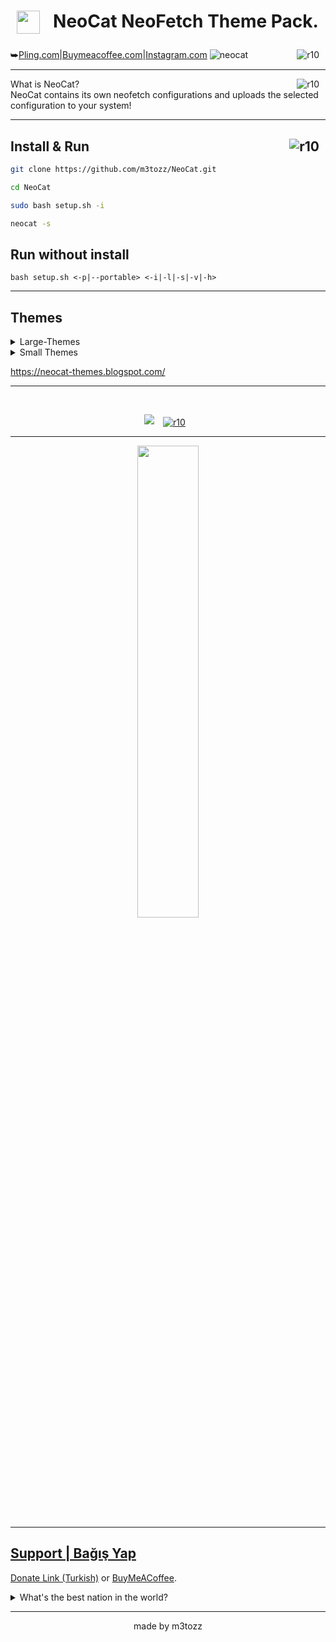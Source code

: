 # <img src="https://github.com/m3tozz/NeoCat/assets/79897762/c0b5e215-5db6-4e2d-9932-e72039e9a41e" hspace="10" width="37"  align="left"/><p><center>NeoCat NeoFetch Theme Pack.</center></p>
<img src="https://img.shields.io/badge/Version-1.2.7-blue.svg?" alt="r10" hspace="10"  align="right" />⮩<a href="https://www.pling.com/p/2034925/">Pling.com</a>|<a href="https://www.buymeacoffee.com/m3tozz/">Buymeacoffee.com</a>|<a href="https://www.instagram.com/metinzuhree/">Instagram.com</a>
![neocat](https://github.com/m3tozz/NeoCat/assets/79897762/dd5c73f0-fd14-4699-a94f-638b091291d1)

--------------------------------------------------------------------------

<img src="https://hits.sh/github.com/m3tozz/NeoCat.svg?label=views&color=fe7d37" alt="r10" hspace="10" align="right" /> What is NeoCat? <br>
NeoCat contains its own neofetch configurations and uploads the selected configuration to your system!

--------------------------------------------------------------------------

<a href="https://www.instagram.com/metinzuhree/"><img src="https://img.shields.io/badge/metinzuhree-grey?&logo=instagram" alt="r10" hspace="10"  align="right" /></a>Install & Run
--
```bash
git clone https://github.com/m3tozz/NeoCat.git 
```
```bash
cd NeoCat 
```
```bash
sudo bash setup.sh -i
```
```bash
neocat -s
```

## Run without install
```
bash setup.sh <-p|--portable> <-i|-l|-s|-v|-h>
```

--------------------------------------------------------------------------
Themes
--

<details>
<summary> Large-Themes </summary>
  
## Animo
![Animo](https://blogger.googleusercontent.com/img/b/R29vZ2xl/AVvXsEi-jn-r7L09YeEoptFFlhln0Bey_8GKS5tanzpJfIK8OVCjLJJl4kPEiiaUWIVv--QJaRMqoui1PF-wuwVDaIQ2iMadhWi5jRxMH3Ad0--YrdpupuB5WlWGuV-WQGsvn1e2ZwxJ6EZFgtWfYvTrDE8p_2b1BsexRIDRjqnXiwDy1Crlmt3URBA9VSQWrak/s320/animo-neocat.png)

## Spider-Man
![Spider-Man](https://blogger.googleusercontent.com/img/b/R29vZ2xl/AVvXsEgJDm5hvnHfb3ztFLkY8FuGgxnyw5an-Jdp-Qtc24ER5qbE6_XS2KA51k6BkmsAvEvOJgLKCAvUBkdNXV_3_rCO-qgxjN7e0TI2olS3vL755DbY3OSku6mnr18QxYEPXdTCc9KwhVcZlkKpKV0muXj_tOuoo7kYkCKS4PLe6YWxrCSE3j-zP5CJWT6FlLg/s320/spiderman-neocat.jpg)

## Arch-BTW
![Arch-BTW](https://blogger.googleusercontent.com/img/b/R29vZ2xl/AVvXsEhiVNtsDZ6BtKz0tGk1f_NhiXT8BFNvY4cIiRnh1RvX86QCtp-uITBVlIpxeOuJjECotBbbcFblRxNdA8fkpjD56HXoDG7glOdBPnFLANQ5ofyEoTyOTfR74c5PQK6ocdVc-S-w-tCjhHn5TJMl12ebA82vcHB5IDdvhvSvGQxsS44qgbXDdsars-HhL6c/s320/archbtw-neocat.png)

## Windows-7
![Windows-7](https://blogger.googleusercontent.com/img/b/R29vZ2xl/AVvXsEge9Uhup4wYWPEUPz4C9YJ3YGodXi6wvOrP1435QrFjg7cYmi4WdyNhGlAonI0dIy-9atbtKUrMPmn0m6MYUAMKXMW2QGGs3jVxx3SwT0mkH9APt4a3xSNrfwGTS9fldw21FQlJsBrlcW_CpGKGfMX0M438OM6KW3HuBKBsvjIYTsnRO4rw7NkTUtXjCQE/s320/Windows-7.png)

## Inspector-Gagdet
![Inspector-Gagdet](https://blogger.googleusercontent.com/img/a/AVvXsEgl0g3Vcr_-ZSD8vuvU5KnPH6YFIddStth1WT7zwQgmHgdMS16jfGB-uksz-hKbE3n_0u4TlQBVkYoyA8E00Usg3j8OcHn-gA8gJrkQJlMS0Ure1y9-USkMoNCaxNimtW0ns_s2oefUyKVqWKRWa98RQiIR2P6QGHu8uIQeMXifh_59UhPYgN2RnmSopks)

## Sonic
![Sonic](https://blogger.googleusercontent.com/img/b/R29vZ2xl/AVvXsEjYJhu2YvcEumFY45M8ActH9Ouqpwvv56KOyJbH4FdAAN1j50KH96jSxi096kjFjQwQG9ZjQiShZMdSQsFJ8ttpuy7fBi_ANXdVIRY64GvNFHppFHhfw0cGEOybgZfRFG7ksQl2KJr4feNa2Q444S8i5jJvMN1gu6tbz-A3i5W4CiDqA286cw7DuXu5gjk/s320/Sonic.png)

## Rock
![Rock](https://blogger.googleusercontent.com/img/b/R29vZ2xl/AVvXsEjqFLAL33kl8MF9n60FlE2PrKI4K1BT3cVwOeytRBsHwNRUxtVcbXiqpy3ef8-o6drmqI6G80zYgZ87DF_n3menEV9qVBbzyIvspeyn6xVnXOOlID8Y-LAMKA3FhvdhC1CGrZfsBUyTazEprYlP1cLBKXKgzmIji6qwXu8ViU6euozqE2dYwMRbYxJKQRg/s320/Rock.png)

## Rick-Roll
![Rick-Roll](https://blogger.googleusercontent.com/img/b/R29vZ2xl/AVvXsEiKUofkZdQOYrM7tqzBAtrmsEAFviKedOaIle_Im2yE2-KBxwF4A_3NIHu9NF1UReRX_fbKWg40b1XIx0NvlG1BYHvmr5EqBd9dWVunp71sBtq7JOUeISdaHG67ynfoTLUTLuSVxMmYUSZ9UROO1XW9lxKQCP2jmxrsFtNHaHT074nyYhN-NeWg3EUTDIY/s320/Rick-Roll.png)

## Pikachu
![Pikachu](https://blogger.googleusercontent.com/img/b/R29vZ2xl/AVvXsEhzMp7ekPnEbQcXmmTIDKW_qiKnGHAxfofRPJNOQJMnmHUYQahn52NBtwHYhebqmsGNwphxwoBnCHnd1LThWvPNfwzn_RWrIOWDFvrqjQ3Nx44IWUCyS78n3YL4ibhC1wC8DQhBdOyQHFs6b5_x595MiY2HFs8Rn7QrdD4EVb1Qo-rwXMSfF9YsUkUwxaU/s320/Pikachu.png)

## DeadPool
![DeadPool](https://blogger.googleusercontent.com/img/a/AVvXsEg0WwubwYJ61LKApRmYKmaYL9RUDRpvqGht5buMVHBUI4iDkmSzk9Bmay9cB_1Uc_v4XIuBgfNSMFrczSpCx_KKsmlsZxy9Kv7zfucIbkbXCrKMLYi3vz2ctK4HHa30EnXpEUibSvRD6iP_rpaiQ8aqFV9HsZMaUSix3z-j1_NzFWcLsQe7I9iqRvSDaYI)

## Patrick
![Patrick](https://blogger.googleusercontent.com/img/b/R29vZ2xl/AVvXsEhy0N4NppOY8JgJ90obCPydHoJ5qzru8iAg6gyn6G0hwwhXWZGCaa_EE7iUj6CutQsGsx1hJz2s9iOpiqeP83bZWWwAiCgpM6i_LoIc4KsnxkqqzJ26NfVSUlHDT-Qsc-n1mRVVyppMnIWjxu4Wwuw55XOU2yV1g0-CV_vB2XFwYEX4ABYzVTfquKCqL04/s320/Patrick.png)

## One-Piece
![One-Piece](https://blogger.googleusercontent.com/img/b/R29vZ2xl/AVvXsEjAiVZ-_PnoxqGlN9jvZg-O1PQtAlQEtx9cZo_fyw_55n0q2KMF0vWFacRheuAYsuZAmTotANEjFOVfSa1iAYfJoNd7CpopX4P56K5dhp6zmeYx3ODnUPB3gQjopEAhGrGeu8kRkJWhBBlRlR8VialmZNJaBilV2UPIuiistK6L64Jcw2koud7xrHPTWUE/s320/One-Piece.png)

## Red-Green
![Red-Green](https://blogger.googleusercontent.com/img/a/AVvXsEi_t0QVnSodNYGdefvMcGM1Th8ayyG5oF4r13dof_c5MVe5i0UWSx1xwln7Ku4EAvLY1xmw3vuCr53EJozIIgpul96_wa0qOjNF_zZ08UjLkSai5qLJpgnNTElXcuabkEvfpPhooMigvBOTcQTpjXnefGddCkRPNZKRq0RFu7zgc3hxe8lc9mS1eEW754c)

## MetoCat
![MetoCat](https://blogger.googleusercontent.com/img/b/R29vZ2xl/AVvXsEhPS3KNKbxRYBbs5HnlnQzGBQ8wsQIT5U_ETmXg2R8J_ZZ7pQturpyBlSp4pdP7IQiy3VSc-iL15l2iHdlWe8UnAipKLAdgJI3aPq9_msGMjl7Aj6HRQ9bQWXJua1ISElHW4fGOxAJ48sVaFTZkHgOukkTF4iVa1YfwzoLWtyvGl7s7jALFP-FbnaGxLa0/s320/MetoCat.png)

## Mai
![Mai](https://blogger.googleusercontent.com/img/b/R29vZ2xl/AVvXsEgwmhKSV8pq_wsBo4EONKi8nPWjVJpMxv5Zyo4chpzUaUi7NzoyQkvhv7lzpcw2zJseCoXd_wuSUJHSOZzvssftnCRrGX0t9I_BWVJ-mZaud_Nm63lfQwGFeKf-UD6glCS13huz-1FRF9KG2lNsH3OO4RqsNKEY_akYI6P0Zk6K0dq1ehDlLOWwL598f_A/s320/Mai.png)

## Hello-Kitty
![Hello-Kitty](https://blogger.googleusercontent.com/img/b/R29vZ2xl/AVvXsEg6spkzx3whcSvw7DMRxOMG6384DlrA-W-DQt7CXc-JtiNCqmYX7sBUS3YuqM82EqcHXE-WIgIkGzeBsCuyWeeV1jEPFaoeY3CNDs0PeLlx3eBP1OJlNEuqNYEvO18sivhgHW786YsEnSm1RY8A8TNEav2OKcPhaPHIjLpW4WMyR-7teDCqqFnWKkwLyVY/s320/Hello-Kitty.png)

## Superman
![Superman](https://blogger.googleusercontent.com/img/a/AVvXsEj_vnFMtiN-7PUdkxFkw5kITn4rmdNmXK54BC4VrhDo0Vaa1Pe078wN4T56uIYCFLu_LrwMGV2E3WSJ4_ko6OSABJ8sZeaQ6lz-sQu7D_SQviYhBJFokq1L0JrJGsUcXR015XYmPAflZqV9d0LgqCmAlkXa8DTMQcsnwwHlgXgH_WWIMm9NDZqNVq0Qaws)

## GigaChad
![GigaChad](https://blogger.googleusercontent.com/img/b/R29vZ2xl/AVvXsEiWRrzA9zYreg-s3qb9ni4m2TXV8_TF7DaiA64hXmgIC_VuQ4O07WwPz6S7wrGdn2ggAxGQcCx2B4sIbFfMaZ3gqD5fzd-4MWJyT3qVp_Xxq_0pK_mrVe5B1XWxMkZEu7WjI9e4jKqW0gcBDOJCyagG3ucjVnLV-HJWenpCEze9zTGpzvC81dlilGNGd2M/s320/GigaChad.png)

## Garfield
![Garfield](https://blogger.googleusercontent.com/img/b/R29vZ2xl/AVvXsEhqc6--Jghd1uCb9pcibwpADAPpJccI_c5PSMx_zjNgz6aQNwxU0oUN9r5X_YZNoLPOBiWeukTPdBy_1HprZQskRwLz-PBJhXB9RtTrpo_nJl0P8XHMv2fbtZ9xKBb1tDtA7EhnNXTrCPyYk3jTpF-Gfwxe6gaDN6eeegv7msqyiWLjLmw0V3S8AQVb9YQ/s320/Garfield.png)

## Venom
![Venom](https://blogger.googleusercontent.com/img/a/AVvXsEhhzPNh6kW9DH-WKhQGlvGwFhJFTLHt0o4ilV1YpCQY2XmK5944DwkjmxVmFpqjePxHkqL14kgRBcNJ8JHzFla4imkTW3VJ__1LAukPF7Wu2qjvm5H4UU1yQdOc_rffERUIcu8vNhD5ZpGUpcBOvZRtKKYleOb1TAYjoQTLcUS8jCplZc_w4VBL47P5NMA)

## F
![F](https://blogger.googleusercontent.com/img/b/R29vZ2xl/AVvXsEgoxB9FbVjoFrL01AWM60vsZ-HA3TGB2GJw11o9E2YOoE4BEja_AwSxhUJZZbkdxsL_5iNeP9nFpX3j8Sj4ABfbwDXvKGeumYRdv1mPy8iTEj3t5h5Jb6b19l2BUD3s1HB8qh23gKZXhD3KyDOC6xi_DD8-SYy4CJP0REBUFZSPsMeoDToCEFCefhikC4U/s320/F.png)

## Death
![Death](https://blogger.googleusercontent.com/img/b/R29vZ2xl/AVvXsEhe5tpyGWuRcF6bYkF8FXVQ94bMCwww5hZaklaTsaoVqL2J8fHZ_WurmOf8mg1do9cZuZfADcKvUAZw_3uNJ95gFVLGYGjDYFcjL_M46ztiGPYO4rGhAgauyq2EIubMZkEkRJbvM4BCDrrRbKa975JYsxxRXkH5vIh5MnVbIsYiJZAg7gBiUs0VMdOMO6Y/s320/Death.png)

## CryTroll
![CryTroll](https://blogger.googleusercontent.com/img/b/R29vZ2xl/AVvXsEjJeXpkpLRgzYZsUIbHZW0356MXL6drHpxaauT2Fag6YWmaCfHMShPSUXFRpyYEzvDbgY-mSAKjvyeZwJyXoFzboVCH1zO_reHCW2xw23bPUBTrNk8C9X66-kTgAH8pkF-8TiiB48WgHvgZQ_qBaa_ID0vgIzk-5P_NkXm8Y9NA33j8Sz27IBzAw5ZSCe0/s320/CryingTroll.png)

## Creeper
![Creeper](https://blogger.googleusercontent.com/img/b/R29vZ2xl/AVvXsEjHs7VmfPAJJMG4CQFuAJcptaoh661udfbK2p2BAQnSo3ke8SsyBNBU7hJ7zjJRiqK-sm-Oh3bEaXv1fZQ_aApm7p5pnlWBm9-LZRAq56FQQeHCaeWuddTi7hcFs52IM9_451hUi3QzP1EK_45YprVHjFFDiVDbwQcjsGQYNSt78C6O6IAadsLKN9L37Ug/s320/Creeper.png)

## Cat
![Cat](https://blogger.googleusercontent.com/img/b/R29vZ2xl/AVvXsEgmrJHpstF0sIz0PfiDAc7YDah4kb7ZUkqrdhNwFIL0SnLX-BBy2PX1GGB3b5oYlW7coOoojiifi1tJZUXG8gwwWiC4Ca2KDZDpwqP0NTE1kLGv1hPOA28VhxOFdrYrrudjsFRxPzr18iTkMJosjxmWbGJ5p44KC6ogM8O0v8D_vS5-CgKHkfB5XlLcuzM/s320/Cat.png)

## Suse-Icons
![Suse-Icons](https://blogger.googleusercontent.com/img/a/AVvXsEiuhN1DSoAk6uwbWfZQZp0J6kEKKqhXrMyKFJ5VtkDXX4UhBwRQ6wfyvwNIKHz-b4jEEkvTHGRbUuN5XWatNHb2kvCQwkKdH_FOZkBMtRo9MYpgEcZqv3OTHP-q8z9fHCyaRkxbGgBLzr8xVBxa-MmTZhH7gOqdq-DkLMWn4EPKsg8h-JL-GQTVZ0PsaG0)

## Cake-Man
![Cake-Man](https://blogger.googleusercontent.com/img/b/R29vZ2xl/AVvXsEjNxwps46lrXYOlly3slUiVe4vmNtsgev85vP-cvQyn2P-sCcnnq2fVKC2e-7WhymEd7WksuIf9msrSH_NHRFwsM0I7EpF2RyyC_yy_-otvMqoaVoswoU9_1ZwKHo3vh3cGvZTvpeq9_4eID7ilmDkCJpjpHv_n02hijDHaKoBGLoXEQBiKfO_RX80xkGQ/s320/Cake-Man.png)

## Baymax
![Baymax](https://blogger.googleusercontent.com/img/b/R29vZ2xl/AVvXsEgGpsn7DtRnofYOl8jj8dCjXtIT33xyIAfrDtXI0OqLmfy7um_oZr-DorHlTES94BNOUtB7OKDz9dmPrXNGpfUHD1dLHlAWknGgGcr6CaWDTTMsxyb55zBBAb1fjSWM0uAzT9-Y98Xi0-SkZU033oOvxPBCizAZzBYjHJBW1BSscFBrU_L75ebk2g_6NgY/s320/BayMax.png)

## BatMan
![BatMan](https://blogger.googleusercontent.com/img/b/R29vZ2xl/AVvXsEjLlZ5X3I08X_LSm-iYc-GITCXoLcF7h-ah3PEZGCvhzgbZI2KdKQV9p5PcFVnUmthmlRpDL8EztL9tG-OFk0tpO8u4aNis73DnTgLoSoD6zC76pNi7kTMuaXpnl5t4qnO_Htj2y3tRgofL-Lj0pV1AthAemgHTAstkiX2uZmgKZgEYXV81WW9IBtbQqM4/s320/BatMan.png)

## Joker
![Joker](https://blogger.googleusercontent.com/img/a/AVvXsEijZF9dR6RBcNHm9HzpQ-46BMi9xlEkldPHSATgNjqV2iD2UF6rcZBIZkWbV5lK_qv_H2lkoLHgmb8v3TMjz772JzMaITOKxcV9e9UdQ7tu7AffPT2w41ffEbG7enq25sVmE7ImzKrITF7nkVGq5xOrufN2fpJvWrOE-JrfReZzwMe76WT18SN0ZcmP5BU)

## Avengers
![Avengers](https://blogger.googleusercontent.com/img/b/R29vZ2xl/AVvXsEgMULUuDq-LRtRoFPJ7fFzWwSNkCO8yGCBN7sp4oUrkT4WqVVNyfTJxKPgTvzmTYm-BzzltMIVPYlhfdTorbsouHpr041GQ3KwlrdAN24O1lDNbmfY5j4tWJUtdBiRxjcDjBrPM654CNp9sUt013oaq56gkTk95ODSfjasP7h5XTEWo8mycE8Nea2vnnGQ/s320/Avengers.png)

## Astronaut
![Astronaut](https://blogger.googleusercontent.com/img/b/R29vZ2xl/AVvXsEiFjiY2odebB_jiC8kbcl5S9jRQzB9MeDahkmWWsvLaeAl3y0x4w4G_CP4PwJWv8xspDPfLa1r7x66rYL5_Q7SFmctCx0LtchJmbcjNk6lCaZ5J8TlrTOgWNk_lvToFkpYsNYdK1n8mhm47V7QExAVUw4DplMEIJiOA0xaQCpMD5woeoQbelFF_RNee_Qg/s320/Astronaut.png)

## Anime-Girl
![Anime-Girl](https://blogger.googleusercontent.com/img/b/R29vZ2xl/AVvXsEhE3Pus7N9qtiUMtSbo56u9VpYfxqDggna8nSFUd53Ivq_IPmfCK8vGzp7Ts7CVCPWETNum0tzeEBtNXa2IrMvfjkvcwwHu-u4NvikrfFMSYa49OJ1iBCQ1xmw2pFeR9RoxSsn1UPte9w6NNcfRZFrj_jbYetTJzkrSaalB8qhRni5rE3kk9vXgn8sXeiY/s320/Anime-Girl.png)

## Anime-Boy
![Anime-Boy](https://blogger.googleusercontent.com/img/b/R29vZ2xl/AVvXsEh9b6ykdY55jsfEH3Zvlha-AVO0OCdGHLFQBbkxwzDeqRIVdVl_BVtybTBPFJCw7zauoEbxYLzDSpUU91DcHKFYcxl82wRSAqtXkq-EARJSfD1YnfKraB1Kk-Jgfu4dMyCO3AwfnIUNx-dwAYIJopxTzlGBZByrmC1CWvIPDCAn6tyiYsMN6AqEZ4BJ9T8/s320/Anime-Boy.png)

## AmongUS
![AmongUS](https://blogger.googleusercontent.com/img/b/R29vZ2xl/AVvXsEhCfrN-QGpA4VSEHs0da-ws2tWA4fe9YTEgoT850zIGtFOpdFeWNemQmLRjFfv9owPQxD7T82qEq5xaykxSOEBZy_GGRFZZ9lmf8nBJ9SDRLitE5MWAeODJX4sWapznS8f-91ssjOf5J6tT7J9TQNN5z-Jrru11nAwo_7c3BhJQftHB3z79KKUA_azAjWY/s320/amongus-neocat.png)

## Origami
![Origami](https://blogger.googleusercontent.com/img/b/R29vZ2xl/AVvXsEhORQyktLP-KqKiSIETThf66jGowndWYd2GSJV7OJ2jnMPK8OvnA3Wj8VaxcVXdZrn2r91XgjBANhOPJ9x_tDfDagRhTnEmQrh04r0RJHFoduP25kb3ZrXFMANLKXAGKGCiJbHpx8Z2m4Ry1ZFCtivx60rMrfMnQJgW9iv89k5Ld0mp2NQQQF9TjzOrVTU/s320/origami-neocat.png)

## Pony
![Pony](https://blogger.googleusercontent.com/img/b/R29vZ2xl/AVvXsEhCtzt-GY9kmY533Oljpy6pZrf3QYyBwy27R8ShoPo0TThdA6FJNyV4kHj5KRuajieXRETNTV7tF3_gV7u1zlFT7lSL8bj3XDfrtYCk_2_gI_xlNmsdmKZ-LLs1XS8B-hYY610d96qXKIX0RrS5ExeUYRFkYdCZBvXrqRyKCDrKqeEeGfea-ExegLV_2Gg/s320/pony-neocat.png)

## Pixar-Lamp
![Pixar-Lamp](https://blogger.googleusercontent.com/img/b/R29vZ2xl/AVvXsEgENK829lnXY1P-r9bLn9hYJ8ld4vTB7oqD6JzWb5y1it9R1W2EiMzxv9z9x4fEC5miBEBHtnle7ZB8tRje9zlMIMTDd4ak16D5-448HSM1psgV-lW67DcBJFwEX-xH_vqWES-YbppJ8x6Tf7peQGJ8Lmg7F0yaaHgm2_Z4yOSIrSxRG4KWqeMf1PetNJ4/s320/pixarlamp-neocat.png)

## Soviet
![Soviet](https://blogger.googleusercontent.com/img/b/R29vZ2xl/AVvXsEjMUwb-7011Nq3y9idnE16JAN-JQjRGM1tYmpI8c_lRwiHDsFhzqj4qcMgC51-CHZSRUsBO91xf1tt2qAg91NL6NYgBaI6UZOgzjZF_kXyxENRc-MsRsYM-PrjyvxDap1W_pvRZtihCYmmUrJvH-zuqctKWzII7KAM4ounumobHNbPWFljy1TLolAMxjqU/s320/soviet-neocat.png)

## Heisenberg
![Heisenberg](https://blogger.googleusercontent.com/img/a/AVvXsEjyquWZ8yMiyBDF4TM0cf5MOFfNggJbl1SoYQoJfGMcXBoxY63PjUE4tiwU0QKlT_uHK5uqMpZLTs7ERxgYVW7egQnsj5uYoYHibmX9J7zguBZSFvCiduMrsxv-s_afDKbFu4oNjRSmiLZjPlg-MsQU4DUvO4zG6TlENJQLeeq0Og8Z348A45IuXRh_1IM)

## Arch-OLD
![Arch-OLD](https://blogger.googleusercontent.com/img/a/AVvXsEgNSFPSur0v5fhehdDB4zaTrVZK7_mu4obvGr4fHi_Y0flEJ25c7CWHj29VgdE2Ur8ZgJeoVEa9o_ddwEzo2QKmj_KeD1r5I-AVFhMOV9H_sSCEgTa5nos9R5RcX_GdUv0--uA5lunveuxW3CAfvMcrlsgewbMoND3UHGz_b8qq5D-nlJ02BK_eOcseATs)

## Pentagram
![Pentagram](https://blogger.googleusercontent.com/img/a/AVvXsEgZWDfvcykYrvDttN3FhQV9lLHgqv935YgfVRi-Eg_w0yEx9A0ceDJlczkgP9IawqNo0Ue3egVGoeIZqMHXa5JnJLf28J6JTjKm0Oa9SPEwRmGQOmkC582wcOf2GWX_dFp6WYDA087QEOtG5XvDJuR25ScNkNZTW90ryUfU_DrbYtcm8VZWO4mTw1aWOv4)

## Simpsons
![Simpsons](https://blogger.googleusercontent.com/img/a/AVvXsEi5hbkGHBqTt7MFKKK8sLkYt47Tir9JcMYMu7jihRJXiyS1_vyBbh8namSP_zkaXxO1pQFuxbo3HcsAHoCom3PnFlkYh9FRt48N3vW-5Ym1dm_9JBuiiHAbM-0b2vla9bYRXvcMZGodW-7Bea0FU2vkoYrqByEYKghv-XRUOpXN4Evooh4J2-jPOiLAsSo)

## Ubuntu-OLD
![Ubuntu-OLD](https://blogger.googleusercontent.com/img/a/AVvXsEi4UBKrcO52_GQ_1dTnjoR7Hnkni3Ulq3dJxlvgc0xCWt-s2GLqt-zLo1lhIN9hGI11ipAORhCtGR_xsgp8rY-U_SAtpmdgXStKw2v7EBdiyQlPrGRKGUTfXvU5TXtWL19TNORzZqjV9dY41rRQdRsgVe7AIucV74ki4KUxof4KPKMYMbalg0xO3vV-Njk)

## Tux
![Tux](https://blogger.googleusercontent.com/img/a/AVvXsEhvv8gAQ5tE7YUp2jiTBMhUmmhg7PsbyzT_G6C_YdDRSkKa1s9kaAKDSXI_5lpmdWWO6h_SKB3Fo5Igoqt-KBkK-XIhDejuiFwclQ7Dwl6BFYX0kKVgeDnIkDEcE9b8BzJX5vrpP9XBkgp3KtQTtbEDYFENqC45aNKl2yDH_eXxg-jiUSZQBDgBgN8qMoc)

</details>

<details>
<summary> Small Themes </summary>

## Alien
![Alien](https://blogger.googleusercontent.com/img/b/R29vZ2xl/AVvXsEjPZnUr3sOIxCW0ImU9EnYStuAfpO5Y8jGbyV2MwjN9BeAZNkbfMpb0ipZ3ErsgpjJeDTOAxdnXAYudEXyCT-4z-QlJTQnu14DP2loiiHBmkKqBEAUK4mjIgwp2t97GnZoErAGlUCvgXPpSSYlyOPySst3Am0TY8GSfeUwfXHO4kVWhCvgSPXGUpg1gqNU/s320/Alien.png)

## KittyCat
![KittyCat](https://blogger.googleusercontent.com/img/b/R29vZ2xl/AVvXsEhnFyW_X8skLt1Gmxm4Cb4Mm0CCCeAu0kGaKvBM26ZLjKgclljVHK6AFQN-es_rolw-d5Cm2IthN4hlNY_c5feJbpgg6TAxLGQmstlABDj4WFxJZhB4uHk6ZOnF7c7X6kKBpBirH40ngKkMoJAx0hpPBHcj3pWlvDDyPaPh0IHTKO-TO3obzsZZk0Rcb98/s320/kittycat-neocat.png)

## UWU
![UWU](https://blogger.googleusercontent.com/img/b/R29vZ2xl/AVvXsEitx4s7X6Tc3cj0804rFmP7j4w5bjOLa3SZSPfG0aoIMVzQZZP038hUwwgTJEvJoYG3A4AcbrU9aZE9w3WGVBpd1d1MqIwY_o_StstEjbjiMOROxCu69LoTFfGh5ZnX5NSYwiw7e_KRFPcOD3-WsaES4ii3qdzMW9ILHEzkQ9FC0WIBWNffw2AyKH8fg0U/s320/uwu-neocat.png)

## Robo-Dog
![Robo-Dog](https://blogger.googleusercontent.com/img/a/AVvXsEhAMiERuP1MOyGoR4cbjDj6__5Gr0hhY8YeR5Vfqen9cRgf_8wKVGeH-3hFa9Ee4x7O3W-qkjeCJPBLCQlKSMkLA9BOrCKLODsq_nkFAFkZ1uFQqrWSen-tOxOaxDGDuebB0itYqGRAatwcSPjVE-DhXCuxb-iT5XgnxB6MdIiiy7zmGw5KsNoFtmot8Os)

## MetoSpace
![MetoSpace](https://blogger.googleusercontent.com/img/b/R29vZ2xl/AVvXsEi3hGsEYLnNkKNw60AYocAywxI9P4tChIVyQ2hVJE0385Y-ojao3xFBO66vnpr2lQ6f1jJO7NmxfgclDogUXU7i3HuMzFyHpKBbOoB70yQXJA4u7fnxzKkadbShzqLpI3oRDcFtmzqH1i1fqK5628mkONeo0z83xnMGjnGsHSvvPv5HyFuEABb2fabOiEw/s320/neocat-metospace.png)

## CockTail
![CockTail](https://blogger.googleusercontent.com/img/b/R29vZ2xl/AVvXsEivIxYG5QK-UbWVjnVxZKdqlgOybzK4NHMIuV0ROSYM74zywcl0h03W1lkdVktObQDyn9Mh3VZsq8qXokoQgGu2OgKWKBaxID3JP89lVYzj5mk-Yz1sjM-I0iWVleAbcNhRQTAv76rx4_ZkAE8Y2tRpJ8Ge6Ix9rQVwxjTMVMCR0kuqnLoTCEKdCKwo3PI/s320/Cocktail.png)

## 8-Bit
![8-Bit](https://blogger.googleusercontent.com/img/a/AVvXsEjRsDtNFsM2dYtQXdTf1Ol3Z3077Bvi1FOi8SNrhu0gY5TAtl0tEnkWmgsvNxPgdMuwQL1z0_BRyt1WVwCf11UNIAFFuE_aeCpiMJ2SsXOiW2tKwT2eedGMrmAwM2UPTVtorUkJoGheab-vcwx8btwWegvbPpz245xBks4Wn9Xn39x7sZdzL3ytahFqPeQ)

## Crocodile
![Crocodile](https://blogger.googleusercontent.com/img/b/R29vZ2xl/AVvXsEgMWe48QqpqgrGez6a0VdzJQf3hhLNvCVxN4Q21cS5JSGToswyTHIs4kxV67Uq43v_pprz6pBfwjiR3Anr2AO0fg3PcSF_AxPgv0n2ffBQItcbaJLx_lUvE6C3TD_bq8_1en7V6xhPPRmqFZ8Pn7Y6eb13C9igxpQZArggyGHnr7AV1S26rDxbPR8vy65g/s320/Crocodile.png)

## Dino-Rex
![Dino-Rex](https://blogger.googleusercontent.com/img/b/R29vZ2xl/AVvXsEhc8QINM7W-Za0eW9F7BBi5M_IDj1mdQlViBpgrlb5hhYhOCBOuaNjKth9jhdPU1_R3unzBlZ3zQX6RE7Sp9o40ftbhvrUfefIWNCjKdRmxMmbkPv0CS99ssvQFpcTNgkee3-EN6qNEiBlMX_QKvRw3CXkSg5H3q70_twL2SW3WB3dYsPBNeFcRRQdqVN8/s320/Dino-Rex.png)

## Truck
![Truck](https://blogger.googleusercontent.com/img/b/R29vZ2xl/AVvXsEgDIVLmkm1ZhQxvNVyfPQA-L9_akxbP28pKUAbjJWpWWS1rPdh38k5_xm9X74jfZekm8lT4t2esPih0mR_bVnMcIzTWGiXAiz_mOVghwkWWsgiVTVS6MFSrj5xLdX-jh3DSf4S0ID1wOBwiftWlEKWwWvCEVkxsPoH0wE3bQF3AGoUQA7eTjMhQuDvA0e8/s320/Truck.png)

## Sheriff
![Sheriff](https://blogger.googleusercontent.com/img/b/R29vZ2xl/AVvXsEg6tpmXrBB4IPwunDFmCpAy6Bflg0rkoQGk7Kjgu11fHoWLMlR8Ig-6uDLZ1FDDWyb6xKjEpPIt-v4vmuC0rcXwoSY4eUd5GC9Fzpmwzz6hzf3kKS9YHILX-Il32Bhh4DwrK0Dhfr_n0nromAutZSc86Mbr_BV11p66ze9TidryCr0NjnRrooNvs3pmsj8/s1600/Sheriff.png)

## Dinosaurs
![Dinosaurs](https://blogger.googleusercontent.com/img/b/R29vZ2xl/AVvXsEjfkVYzp3uEUTzx9l9Z52XcWdHzanfYsrs6outzLaL1EXO_QKjedoHM_PvkJtIHWZV7gM0LtXTAoMYJR8IXZwWZezvmmKQF5dDqoGjd2gB6_sJRVKC3KVnZH6Kl3nIrT2iTlckiTX-guVuKmQ5cWOYGNwWp9QmRyJ5enVZ1WTBK0MdTjfcHvf0Ob5pNmFk/s320/Dinosaurs.png)

## Dog
![Dog](https://blogger.googleusercontent.com/img/b/R29vZ2xl/AVvXsEgzYpuAcVuV1ZYID-sJETZNF9-c-iFXy_0ZvuqwqWPRLGxE419ydkOCo24JcqqPGfucikrj1vWhtMUGioZqlt4Omq15w-cviNPag63nVKGyttWmRp3DAek9K0kWmqLdOozPmBHshbbhAztbnDxEvBmiWHhqFnoV_eECGyV3U4oxaZ4i5MIDoWleg-9RN_Q/s320/Dog.png)

## Duck
![Duck](https://blogger.googleusercontent.com/img/b/R29vZ2xl/AVvXsEgVWRK0-DnDeFCKNNrvQOVCgczmfMYzCUAiMBqEKttr8MWwI-QFJiv5BeWznRg6iHFD-bBo3fPcYknCjmFRq_KKQoUYbl1atjKtsAIbIltzXcE13W_RjSjx-mJyGfb-_wj37dI1n8YiRAX9pbWX5GgjwE6S9pi62jsZvD_KbuSk4MD32AoMYHfgMUBtwIM/s320/Duck.png)

## Giraffe
![Giraffe](https://blogger.googleusercontent.com/img/b/R29vZ2xl/AVvXsEi6rfvhcNvtQrPtuCaY3NqX4u0XH7gSXtFlKDsunzL51U_bwmIM1_poQrZBsXeQZIFUsD4KHexCnZ17iDhuy9sqHiyWT9h2LYSSN41H09shjtaPd2NBS6HXZNd_eakPpsaaU55QqTstBlUyna1INSEZCMb8_w-H82TxSw6anJ-JftdoPQnpCGlqq_UvswU/s1600/Giraffe.png)

## Loki -Ranger
![Loki -Ranger](https://blogger.googleusercontent.com/img/b/R29vZ2xl/AVvXsEgupclbWXy1rKVdVFc9XfYEAlhin0C_KTsCqVKTkzXSgn8LUmDyu5vQEkESJsjmqHMkNr9Yck4Ml0RRbyJmsUA7Us3QFJCr7qUK5hOD949yKxtKvq_Fr_fvXYSIcIZzwP3zbfaPjnyH9c9Sy-iMkO2WTgzNwiRcpdRCI4DtuxiRg12CPoZ01tuKtAInop8/s320/Loki-Ranger.png)

## MotorCycle
![MotorCycle](https://blogger.googleusercontent.com/img/b/R29vZ2xl/AVvXsEhtUPry_m3Mi0NOeqRlS8vhskma4I1ePwLH5X0xdzQ_FpXbsBAGxSuVH8JJ7kFk6tuqBJIJo0CY8G_ekwI01aAbaSbyNXp_qOJ42x481B9m7F8V-pvpfgv7o_-WgwuFbaT0oX54LZx6dVM0B6gS2BlU9TBzKF2UdzyxG1-zNk0MlRN8xa1VP6ARrjy_Gc8/s320/MotorCycle.png)

## OWL
![OWL](https://blogger.googleusercontent.com/img/b/R29vZ2xl/AVvXsEjlwAMsxltCoJMeYu3txlQWTLF_IIo9wCc3Na_WYUEaJxcbgQ9tR8VeR9BqBQWq5NZ0gyDGWUp7KxWB5hhUk_us2Lux5zvXZzWVb1zoD7vMDje0DM5kDL0z0Gs5ObEpVUZNvt0xbq5eEajHGz1A0i50R2yfku7GQNN5IIGDw0o4z9qCnMvlqeWtzlPJc2c/s320/OWL.png)

## Palm
![Palm](https://blogger.googleusercontent.com/img/b/R29vZ2xl/AVvXsEicLc3luXdTluXygYIPE53RffSAcOpuApitF5ku5nVhV8cVI3hT7sAyN8ibBh8KCxNAG8pKHrMngeMI_DISUdY6gEMB-dLy5n95DViQYZg1_rw7yQJ_rKwo_CnseyWGCvKepIonP2hKjXTwutbuoBc6Gohe9IekpOL9RND07mxGJeVJ-3tnyGhh9yUVAiQ/s320/Palm.png)

## Phone
![Phone](https://blogger.googleusercontent.com/img/b/R29vZ2xl/AVvXsEjH2GCcD6DIUDMYT1_8slP3zlpiXB8iWDBMOzTYMiWRoot--Ub7XcWA-3e5BomAROVpEMBlE9YqruQF1Iq86H70GMHMgBvpmh9_8bDbnoF0XI0yate03JnUuqYjEPYklPRCCbnwZvrz75lUMk7Hs9-0AzF1YRuOEb7qx9UzrWQ1rAIg3hOUYKe3GwwPieI/s320/Phone.png)

## Simba
![Simba](https://blogger.googleusercontent.com/img/b/R29vZ2xl/AVvXsEh8O5fKpmILJxKmStzjgRBl-96lDWj51lOESZ8iT0Jkr3B0tO9BJY9VppCVsXKj5MmV5ayWsK1_1XLFYpRzUD3TgutniZ4NFgn95YJDRTsbZ316cM-inDHiLzc8gOWxKoTfMrGmG1uZ1Q8GlnSJpgCsbM0CHhPpx7ZtXEIP2dA3CrdiHh2z-dpaSz3BpVc/s1600/Simba.png)

## Archtozz
![Archtozz](https://blogger.googleusercontent.com/img/a/AVvXsEhgG5PYYBxa0UFTbgMUQ-vSMJiHIr7Ol4xZBWWjpg5OuT13ZAoTeOBHXU9SG1RI8sy7aFtNUFOsII4fRLRQLEUECEgJ-SNIdS2NIr4FRJA8QHmoePrx8SeCVtY54j2RzfrxsUKt_42vR2E1LCGTY0L6VcoDhYr7jXF7LNJyc9CxyuHdCQ7c9jrhct2N3Sk)

## Debiatozz
![Debiatozz](https://blogger.googleusercontent.com/img/a/AVvXsEjNuzlTDLsmyka4DJl1y5WFWrMmrZhL0tKCCdP5vyvY9NwWIw2TosSEq8kihgDhU7P4UHibsiMlt6aQ-uepqG9nLTH6ifsJjwFpSeETGUWMP7WgUHndzKdK34kYaDj995D1MltU0iLEDcD0NhjVGNsZiNEkiNCUZmPYFTyHZLDn13omN1E611DCSC4S4W4)

## Fedortozz
![Fedortozz](https://blogger.googleusercontent.com/img/a/AVvXsEgpvP_JITcUumFmUExFfQ0VS-Mp2xirsiiWVvbwC0kNcxCjjcLfYWmlBniaLinEKeUgU49MytgVWXj8xVIjbqZEtJgTC8EqewBdlnq3uksRCxPzi2aLIIgSuVx_BXq6Xli5-IMFU40CJjC2u-OTmnMVAM3WyoXiXWtsBAWOic7tzdcHgNfqoqBhPbUhQdw)

## Small-Buntu
![Small-Buntu](https://blogger.googleusercontent.com/img/b/R29vZ2xl/AVvXsEirnUZZiI1AlkbIRzdcGgBfXGiFo7r08p8Fcpbs0A2Go9Rx3RHavwubyM_-u-_hG5CFgs1ybAVUKyvHF-ixTNSE1JXfclIrJ5Aumgw5Xh-zzJ1ABkeQj55ZXi0oVAXMYCuPSCMN-6n4C6zGDprz8A0I_Yn-DQrR7r0vB1jF_VgC-BuhYMUjj7eOCd6sxDI/s320/Small-Buntu.png)

## Smile
![Smile](https://blogger.googleusercontent.com/img/b/R29vZ2xl/AVvXsEgDC-Ctey9DYW1lgrSQ2uLCd1nnUjEIGXAnKg3bX7FsNkQO4ZDGK-bWq4Zd2RB6N6rYTqJKeoF1y6rF77s-UxNrAEf7l7KiiOV3YCfg4cShkBtlxGBzJOqkjvZqvAyNGUtmMTs86BvxuqELcd3iRPsMvsuD5XWejcLDE4aad8mJxrb9bnPbZeXem6lOKmw/s320/Smile.png)

## Snake
![Snake](https://blogger.googleusercontent.com/img/b/R29vZ2xl/AVvXsEiJA3g6AMNHusNUDb874-WS9a_CIN1JINcyJW7bt-521xd4sjRMgOh6kugVznc4Lyo122xGnv24BSSOotRuT8spgBUum_GSMZ5E2qBNYC3ahmSrfIF3twhKoec4oeMV5V6iDUFj9ZT8FOaXbi7t58PZvNDqCYNDmjEsmPNe4AljeQwuVfEVjNdZfTS3aaE/s320/Snake.png)

## SpongeBob
![SpongeBob](https://blogger.googleusercontent.com/img/b/R29vZ2xl/AVvXsEh2GfKDY36bV0CFEMTmr4unmxMR3hIpng-81Vx_P5Fv96h7bBckP4rTWE8IlGetDe-FJDVJ0yQ7Saz3guuv92BgXkzP2thHsGdzGAUCpp5tnUKAnnHwVbdVAs5currF7YXBSoEGH5yQoZmxesHv5N70nQsuVVHejoZQ7KoMY2d9VNDKND6x8q6--zoC10w/s1600/SpongeBob.png)

## Tux
![Tux](https://blogger.googleusercontent.com/img/b/R29vZ2xl/AVvXsEiuTVPngl0-YhbYZcH7vkT0NHwZJMShjGYS55rANtr346yKwjc9GZTjA5XvTOHshXs4J804oaXlvYQCUNTtVkXJU5on9vKDRbIiatLXUztqRJZ1_YYH9-cnT4uXg_sBaorIyPPWnFnVoHNDhX4_RdOnMslu_MgppDUZ8TsAtD6ONXW0i4V9sz-kdhE_Xs0/s320/Tux.png)

</details>

<a href="https://neocat-themes.blogspot.com/">https://neocat-themes.blogspot.com/</a>


--------------------------------------------------------------------------

<br>
<p align="center"><img src="https://github.com/m3tozz/NeoCat/assets/79897762/007ac431-538b-47df-bcb6-7721667257f3">
<a href="https://discord.gg/sQwYCZer95"><img src="https://img.shields.io/badge/Join The NeoCat's Community Discord Server-grey?&logo=discord" alt="r10" hspace="10"  align="center" /></a>

--------------------------------------------------------------------------
  
<p align="center"><a href="https://www.pling.com/p/2034925/" target="_blank"><img src="https://store.kde.org/images/system/ocsstore-download-button.png" width="44%">
 
--------------------------------------------------------------------------
Support | Bağış Yap
 --
 <p align="left"><a href="https://kreosus.com/m3tozzch4rm">Donate Link (Turkish)</a> or <align="right"><a href="https://www.buymeacoffee.com/m3tozz">BuyMeACoffee</a>.
<details>
<summary> What's the best nation in the world? </summary>
  Answer: Donation
</details>

--------------------------------------------------------------------------
<p align="center">made by m3tozz
